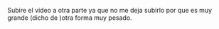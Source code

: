 Subire el video a otra parte ya que no me deja subirlo por que es muy grande (dicho de )otra forma muy pesado.
